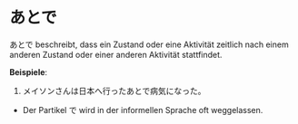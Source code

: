 ---
---
# あとで

あとで beschreibt, dass ein Zustand oder eine Aktivität zeitlich nach einem anderen Zustand oder einer anderen Aktivität stattfindet.

**Beispiele**:

1. メイソンさんは日本へ行ったあとで病気になった。

- Der Partikel で wird in der informellen Sprache oft weggelassen.
